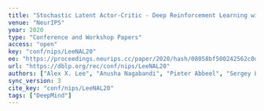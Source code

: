 ```yaml
---
title: "Stochastic Latent Actor-Critic - Deep Reinforcement Learning with a Latent Variable Model."
venue: "NeurIPS"
year: 2020
type: "Conference and Workshop Papers"
access: "open"
key: "conf/nips/LeeNAL20"
ee: "https://proceedings.neurips.cc/paper/2020/hash/08058bf500242562c0d031ff830ad094-Abstract.html"
url: "https://dblp.org/rec/conf/nips/LeeNAL20"
authors: ["Alex X. Lee", "Anusha Nagabandi", "Pieter Abbeel", "Sergey Levine"]
sync_version: 3
cite_key: "conf/nips/LeeNAL20"
tags: ["DeepMind"]
---
```

